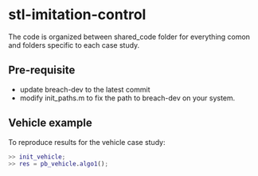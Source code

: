# stl-imitation-control

The code is organized between shared_code folder for everything comon and 
folders specific to each case study. 

## Pre-requisite

- update breach-dev to the latest commit
- modify init_paths.m to fix the path to breach-dev on your system.

## Vehicle example

To reproduce results for the vehicle case study:
```matlab
>> init_vehicle;
>> res = pb_vehicle.algo1();
```
